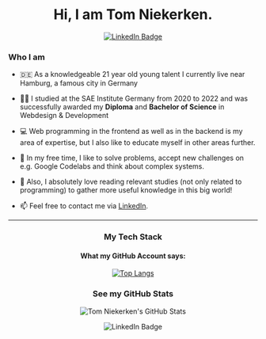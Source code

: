 <h1 align="center">Hi, I am Tom Niekerken.</h1>

<div id="badges" align="center">
  <a href="https://de.linkedin.com/in/tom-niekerken">
    <img src="https://img.shields.io/badge/LinkedIn-blue?style=for-the-badge&logo=linkedin&logoColor=white" alt="LinkedIn Badge"/>
  </a>
</div>

### Who I am

- :de: As a knowledgeable 21 year old young talent I currently live near Hamburg, a famous city in Germany

- :man_student: I studied at the SAE Institute Germany from 2020 to 2022 and was successfully awarded my **Diploma** and **Bachelor of Science** in Webdesign & Development

- :computer: Web programming in the frontend as well as in the backend is my area of expertise, but I also like to educate myself in other areas further.

- :memo: In my free time, I like to solve problems, accept new challenges on e.g. Google Codelabs and think about complex systems.

- :scroll: Also, I absolutely love reading relevant studies (not only related to programming) to gather more useful knowledge in this big world!

- :mailbox: Feel free to contact me via [LinkedIn](https://de.linkedin.com/in/tom-niekerken).

---

<div align="center">
  <h3>My Tech Stack</h3>
  <h4>What my GitHub Account says:</h4>
  <p><a href="https://github.com/anuraghazra/github-readme-stats"><img src="https://github-readme-stats.vercel.app/api/top-langs/?username=tomniekerken&langs_count=10&amp;layout=compact"       alt="Top Langs"></a></p>
</div>

<div align="center">
  <h3>See my GitHub Stats</h2>
  <p><img src="https://github-readme-stats.vercel.app/api?username=tomniekerken&hide=issues,contribs&amp;theme=dark&amp;show_icons=true;" alt="Tom Niekerken's GitHub Stats"></p>
  <img src="https://img.shields.io/badge/LinkedIn-blue?style=for-the-badge&logo=linkedin&logoColor=white" alt="LinkedIn Badge"/>
</div>
